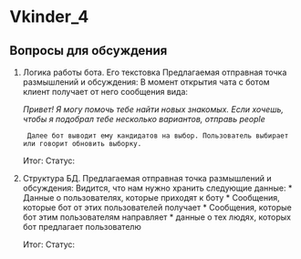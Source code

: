# Vkinder_4 #
## Вопросы для обсуждения ##

1. Логика работы бота. Его текстовка 
   Предлагаемая отправная точка размышлений и обсуждения: 
        В момент открытия чата с ботом клиент получает от него сообщения вида:

    *Привет! Я могу помочь тебе найти новых знакомых. Если хочешь, чтобы я подобрал тебе несколько вариантов, отправь people*

        Далее бот выводит ему кандидатов на выбор. Пользователь выбирает или говорит обновить выборку.

    Итог:
    Статус:

2. Структура БД.
    Предлагаемая отправная точка размышлений и обсуждения:
        Видится, что нам нужно хранить следующие данные:
        * Данные о пользователях, которые приходят к боту
        * Cообщения, которые бот от этих пользователей получает
        * Cообщения, которые бот этим пользователям направляет
        * данные о тех людях, которых бот предлагает пользователю    
    
    Итог:
    Статус:

